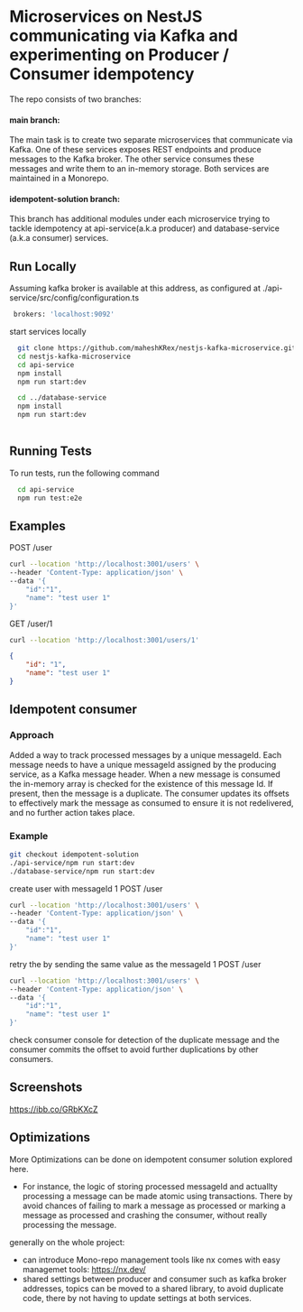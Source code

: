 # Microservices on NestJS communicating via Kafka and experimenting on Producer / Consumer idempotency

The repo consists of two branches:

#### main branch: 
The main task is to create two separate microservices that communicate via Kafka. One of these services exposes REST endpoints and produce messages to the Kafka broker. The other service consumes these messages and write them to an in-memory storage. Both services are maintained in a Monorepo.

#### idempotent-solution branch:
This branch has additional modules under each microservice trying to tackle idempotency at api-service(a.k.a producer) and database-service (a.k.a consumer) services.


## Run Locally

Assuming kafka broker is available at this address, as configured at ./api-service/src/config/configuration.ts

```bash
 brokers: 'localhost:9092'
```

start services locally
```bash
  git clone https://github.com/maheshKRex/nestjs-kafka-microservice.git
  cd nestjs-kafka-microservice
  cd api-service
  npm install
  npm run start:dev

  cd ../database-service
  npm install
  npm run start:dev
  
```

## Running Tests

To run tests, run the following command

```bash
  cd api-service
  npm run test:e2e
```

## Examples

POST /user
```bash
curl --location 'http://localhost:3001/users' \
--header 'Content-Type: application/json' \
--data '{
    "id":"1",
    "name": "test user 1"
}'
```

GET /user/1

```bash
curl --location 'http://localhost:3001/users/1'
```

```json
{
    "id": "1",
    "name": "test user 1"
}
```


## Idempotent consumer

### Approach

Added a way to track processed messages by a unique messageId. Each message needs to have a unique messageId assigned by the producing service, as a Kafka message header. When a new message is consumed the in-memory array is checked for the existence of this message Id. If present, then the message is a duplicate. The consumer updates its offsets to effectively mark the message as consumed to ensure it is not redelivered, and no further action takes place.

### Example

```bash
git checkout idempotent-solution
./api-service/npm run start:dev
./database-service/npm run start:dev
```
create user with messageId 1
POST /user
```bash
curl --location 'http://localhost:3001/users' \
--header 'Content-Type: application/json' \
--data '{
    "id":"1",
    "name": "test user 1"
}'
```

retry the by sending the same value as the messageId 1
POST /user
```bash
curl --location 'http://localhost:3001/users' \
--header 'Content-Type: application/json' \
--data '{
    "id":"1",
    "name": "test user 1"
}'
```

check consumer console for detection of the duplicate message and the consumer commits the offset to avoid further duplications by other consumers.


## Screenshots

https://ibb.co/GRbKXcZ


## Optimizations

More Optimizations can be done on idempotent consumer solution explored here. 
- For instance, the logic of storing processed messageId and actuallty processing a message can be made atomic using transactions. There by avoid chances of failing to mark a message as processed or marking a message as processed and crashing the consumer, without really processing the message.


generally on the whole project:
- can introduce Mono-repo management tools like nx comes with easy managemet tools: https://nx.dev/
- shared settings between producer and consumer such as kafka broker addresses, topics can be moved to a shared library, to avoid duplicate code, there by not having to update settings at both services.

